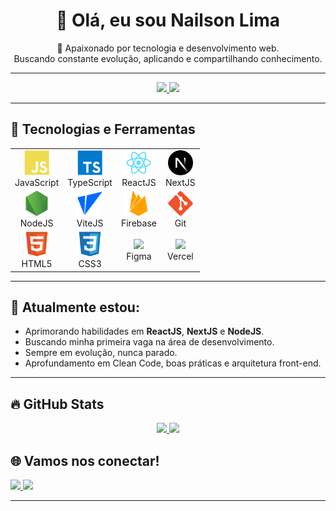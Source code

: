 <h1 align="center">👋 Olá, eu sou Nailson Lima</h1>

<p align="center">
🚀 Apaixonado por tecnologia e desenvolvimento web.<br/>
Buscando constante evolução, aplicando e compartilhando conhecimento.
</p>

---

<div align="center">
  <a href="https://github.com/nailsonlima">
    <img height="180em" src="https://github-readme-stats.vercel.app/api?username=nailsonlima&show_icons=true&theme=dark&include_all_commits=true&count_private=true"/>
    <img height="180em" src="https://github-readme-stats.vercel.app/api/top-langs/?username=nailsonlima&layout=compact&langs_count=7&theme=dracula"/>
  </a>
</div>

---

## 🚀 Tecnologias e Ferramentas

<div align="center">

<table>
  <tr>
    <td align="center">
      <img src="https://raw.githubusercontent.com/devicons/devicon/master/icons/javascript/javascript-plain.svg" width="40"/><br/>JavaScript
    </td>
    <td align="center">
      <img src="https://raw.githubusercontent.com/devicons/devicon/master/icons/typescript/typescript-plain.svg" width="40"/><br/>TypeScript
    </td>
    <td align="center">
      <img src="https://raw.githubusercontent.com/devicons/devicon/master/icons/react/react-original.svg" width="40"/><br/>ReactJS
    </td>
    <td align="center">
      <img src="https://raw.githubusercontent.com/devicons/devicon/master/icons/nextjs/nextjs-original.svg" width="40"/><br/>NextJS
    </td>
  </tr>
  <tr>
    <td align="center">
      <img src="https://raw.githubusercontent.com/devicons/devicon/master/icons/nodejs/nodejs-original.svg" width="40"/><br/>NodeJS
    </td>
    <td align="center">
      <img src="https://raw.githubusercontent.com/devicons/devicon/master/icons/vite/vite-original.svg" width="40"/><br/>ViteJS
    </td>
    <td align="center">
      <img src="https://raw.githubusercontent.com/devicons/devicon/master/icons/firebase/firebase-plain.svg" width="40"/><br/>Firebase
    </td>
    <td align="center">
      <img src="https://raw.githubusercontent.com/devicons/devicon/master/icons/git/git-original.svg" width="40"/><br/>Git
    </td>
  </tr>
  <tr>
    <td align="center">
      <img src="https://raw.githubusercontent.com/devicons/devicon/master/icons/html5/html5-original.svg" width="40"/><br/>HTML5
    </td>
    <td align="center">
      <img src="https://raw.githubusercontent.com/devicons/devicon/master/icons/css3/css3-original.svg" width="40"/><br/>CSS3
    </td>
    <td align="center">
      <img src="https://skillicons.dev/icons?i=figma" width="40"/><br/>Figma
    </td>
    <td align="center">
      <img src="https://skillicons.dev/icons?i=vercel" width="40"/><br/>Vercel
    </td>
  </tr>
</table>

</div>

---

## 🌱 Atualmente estou:
- Aprimorando habilidades em **ReactJS**, **NextJS** e **NodeJS**.
- Buscando minha primeira vaga na área de desenvolvimento.
- Sempre em evolução, nunca parado.
- Aprofundamento em Clean Code, boas práticas e arquitetura front-end.
---


## 🔥 GitHub Stats

<div align="center">
  <a href="https://github.com/nailsonlima">
    <img height="180em" src="https://github-readme-stats.vercel.app/api?username=nailsonlima&show_icons=true&theme=tokyonight&include_all_commits=true&count_private=true"/>
    <img height="180em" src="https://github-readme-stats.vercel.app/api/top-langs/?username=nailsonlima&layout=compact&langs_count=7&theme=tokyonight"/>
  </a>
</div>

## 🌐 Vamos nos conectar!

<div>
  <a href="https://instagram.com/nailsonlr" target="_blank">
    <img src="https://img.shields.io/badge/-Instagram-%23E4405F?style=for-the-badge&logo=instagram&logoColor=white">
  </a>
  <a href="mailto:nailsonlima@gmail.com">
    <img src="https://img.shields.io/badge/-Gmail-%23333?style=for-the-badge&logo=gmail&logoColor=white">
  </a>
</div>

---
